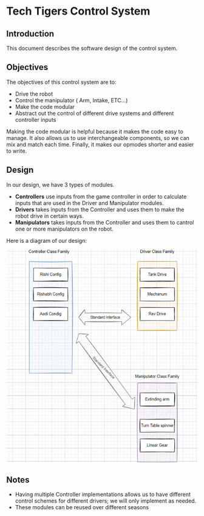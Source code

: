 # Tech Tigers Control System

## Introduction

 This document describes the software design of the control system.

## Objectives
The objectives of this control system are to:
- Drive the robot
- Control the manipulator ( Arm, Intake, ETC...)
- Make the code modular
- Abstract out the control of different drive systems and different controller
    inputs

Making the code modular is helpful because it makes the code easy to manage. It
also allows us to use interchangeable components, so we can mix and match each
time. Finally, it makes our opmodes shorter and easier to write.

## Design

In our design, we have 3 types of modules.
- **Controllers** use inputs from the game controller in order to calculate
  inputs that are used in the Driver and Manipulator modules.
- **Drivers** takes inputs from the Controller and uses them to make the robot
  drive in certain ways.
- **Manipulators** takes inputs from the Controller and uses them to cantrol
  one or more manipulators on the robot.

Here is a diagram of our design:

![Class-Design-Diagram](/images/class-design-diagram.png)

## Notes
- Having multiple Controller implementations allows us to have different
  control schemes for different drivers; we will only implement as needed.
- These modules can be reused over different seasons
